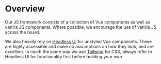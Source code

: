 # Overview
Our JS framework consists of a collection of Vue components as well as vanilla JS components. Where possible, we encourage the use of vanilla JS across the board.

We also heavily rely on [Headless UI](https://headlessui.dev/) for unstyled Vue components. These are highly accessible and make no assumptions on how they look, and are excellent. In much the same way we use [Tailwind](https://tailwindcss.com/docs) for CSS, always refer to Headless UI for functionality first before building your own.

